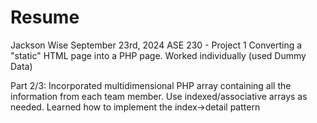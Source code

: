 # Resume
Jackson Wise
September 23rd, 2024 
ASE 230 - Project 1 
Converting a "static" HTML page into a PHP page.
Worked individually (used Dummy Data)

Part 2/3:
Incorporated multidimensional PHP array containing all the information from each team member. Use indexed/associative arrays as needed.
Learned how to implement the index->detail pattern

